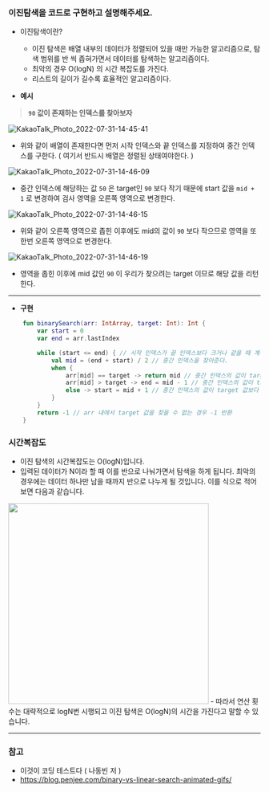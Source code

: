 ### 이진탐색을 코드로 구현하고 설명해주세요.

- 이진탐색이란?
  - 이진 탐색은 배열 내부의 데이터가 정렬되어 있을 때만 가능한 알고리즘으로, 탐색 범위를 반 씩 좁혀가면서 데이터를 탐색하는 알고리즘이다.
  - 최악의 경우 O(logN) 의 시간 복잡도를 가진다.
  - 리스트의 길이가 길수록 효율적인 알고리즘이다.


- **예시**

> **`90` 값이 존재하는 인덱스를 찾아보자**

![KakaoTalk_Photo_2022-07-31-14-45-41](https://user-images.githubusercontent.com/52696169/182012119-96d17822-13cc-4949-957b-4d3173da444c.jpeg)

- 위와 같이 배열이 존재한다면 먼저 시작 인덱스와 끝 인덱스를 지정하여 중간 인덱스를 구한다. ( 여기서 반드시 배열은 정렬된 상태여야한다. )

![KakaoTalk_Photo_2022-07-31-14-46-09](https://user-images.githubusercontent.com/52696169/182012122-7e73184e-a186-4830-b663-98c062edbd6c.jpeg)

- 중간 인덱스에 해당하는 값 `50` 은 target인 `90` 보다 작기 때문에 start 값을 `mid + 1` 로 변경하여 검사 영역을 오른쪽 영역으로 변경한다.

![KakaoTalk_Photo_2022-07-31-14-46-15](https://user-images.githubusercontent.com/52696169/182012125-d0937dbb-c46d-478f-af38-1fdda4db6dde.jpeg)

- 위와 같이 오른쪽 영역으로 좁힌 이후에도 mid의 값이 `90` 보다 작으므로 영역을 또 한번 오른쪽 영역으로 변경한다.

![KakaoTalk_Photo_2022-07-31-14-46-19](https://user-images.githubusercontent.com/52696169/182012130-975b269d-fc96-4794-a443-ac2afb4e7360.jpeg)

- 영역을 좁힌 이후에 mid 값인 `90` 이 우리가 찾으려는 target 이므로 해당 값을 리턴한다.

---

- **구현**
```kotlin
    fun binarySearch(arr: IntArray, target: Int): Int {
        var start = 0
        var end = arr.lastIndex

        while (start <= end) { // 시작 인덱스가 끝 인덱스보다 크거나 같을 때 계속 반복
            val mid = (end + start) / 2 // 중간 인덱스을 찾아준다.
            when {
                arr[mid] == target -> return mid // 중간 인덱스의 값이 target 과 같으면 끝낸다.
                arr[mid] > target -> end = mid - 1 // 중간 인덱스의 값이 target 값보다 크면 왼쪽 영역 선택
                else -> start = mid + 1 // 중간 인덱스의 값이 target 값보다 작으면 오른쪽 영역 선택
            }
        }
        return -1 // arr 내에서 target 값을 찾을 수 없는 경우 -1 반환
    }
```

### 시간복잡도
- 이진 탐색의 시간복잡도는 O(logN)입니다.
- 입력된 데이터가 N이라 할 때 이를 반으로 나눠가면서 탐색을 하게 됩니다. 최악의 경우에는 데이터 하나만 남을 때까지 반으로 나누게 될 것입니다. 이를 식으로 적어보면 다음과 같습니다.
<img src="https://user-images.githubusercontent.com/52696169/183298166-a8d68329-9462-4868-8523-b58c9628b274.jpeg" width= 400>
- 따라서 연산 횟수는 대략적으로 logN번 시행되고 이진 탐색은 O(logN)의 시간을 가진다고 말할 수 있습니다.

--- 
### 참고
- 이것이 코딩 테스트다 ( 나동빈 저 )
- https://blog.penjee.com/binary-vs-linear-search-animated-gifs/
